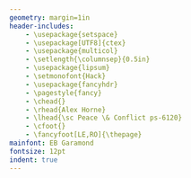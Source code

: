 ```yaml
---
geometry: margin=1in
header-includes:
    - \usepackage{setspace}
    - \usepackage[UTF8]{ctex}
    - \usepackage{multicol}
    - \setlength{\columnsep}{0.5in}
    - \usepackage{lipsum}
    - \setmonofont{Hack}
    - \usepackage{fancyhdr}
    - \pagestyle{fancy}
    - \chead{}
    - \rhead{Alex Horne}
    - \lhead{\sc Peace \& Conflict ps-6120}
    - \cfoot{}
    - \fancyfoot[LE,RO]{\thepage}
mainfont: EB Garamond 
fontsize: 12pt
indent: true
---
```



